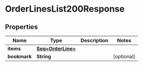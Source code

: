 

# OrderLinesList200Response


## Properties

Name | Type | Description | Notes
------------ | ------------- | ------------- | -------------
**items** | [**Seq&lt;OrderLine&gt;**](OrderLine.md) |  | 
**bookmark** | **String** |  |  [optional]



